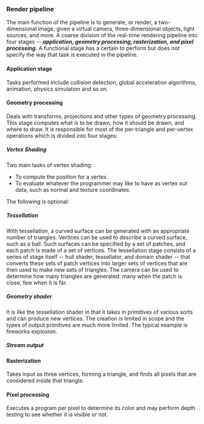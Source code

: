 ### Render pipeline

The main function of the pipeline is to generate, or render, a two-dimensional image, given a virtual camera, three-dimensional objects, light sources, and more. A coarse division of the real-time rendering pipeline into four stages -- ***application, geometry processing, rasterization, and pixel processing.*** A functional stage has a certain to perform but does not specify the way that task is executed in the pipeline.

#### Application stage

Tasks performed include collision detection, global acceleration algorithms, animation, physics simulation and so on.

#### Geometry processing

Deals with transforms, projections and other types of geometry processing. This stage computes what is to be drawn, how it should be drawn, and where to draw. It is responsible for most of the per-triangle and per-vertex operations which is divided into four stages:

##### Vertex Shading

Two main tasks of vertex shading:

+ To compute the position for a vertex.
+ To evaluate whatever the programmer may like to have as vertex out data, such as normal and texture coordinates.

The following is optional:

##### Tessellation

With tessellation, a curved surface can be generated with an appropriate number of triangles. Vertices can be used to describe a curved surface, such as a ball. Such surfaces can be specified by a set of patches, and each patch is made of a set of vertices. The tessellation stage consists of a series of stage itself -- hull shader, tessellator, and domain shader -- that converts these sets of patch vertices into larger sets of vertices that are then used to make new sets of triangles. The camera can be used to determine how many triangles are generated: many when the patch is close, few when it is far.

##### Geometry shader

It is like the tessellation shader in that it takes in primitives of various sorts and can produce new vertices. The creation is limited in scope and the types of output primitives are much more limited. The typical example is fireworks explosion.

##### Stream output



#### Rasterization 

Takes input as three vertices, forming a triangle, and finds all pixels that are considered inside that triangle.

#### Pixel processing

 Executes a program per pixel to determine its color and may perform depth testing to see whether it is visible or not.